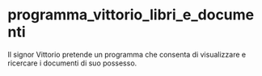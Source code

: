 # programma_vittorio_libri_e_documenti
Il signor Vittorio pretende un programma che consenta di visualizzare e ricercare i documenti di suo possesso.
